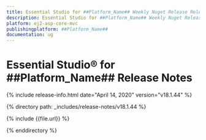 ```yaml
---
title: Essential Studio for ##Platform_Name## Weekly Nuget Release Release Notes  
description: Essential Studio for ##Platform_Name## Weekly Nuget Release Release Notes  
platform: ej2-asp-core-mvc
publishingplatform: ##Platform_Name##
documentation: ug
---
```


# Essential Studio&reg; for  ##Platform_Name##  Release Notes  

{% include release-info.html date="April 14, 2020"   version="v18.1.44"  %} 

{% directory path: _includes/release-notes/v18.1.44 %}

{% include {{file.url}} %}

{% enddirectory %}
